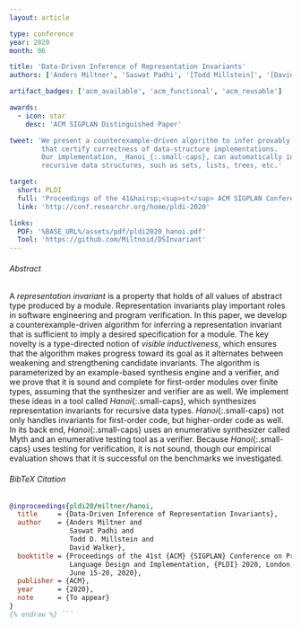 ```yaml
---
layout: article

type: conference
year: 2020
month: 06

title: 'Data-Driven Inference of Representation Invariants'
authors: ['Anders Miltner', 'Saswat Padhi', '[Todd Millstein]', '[David Walker]']

artifact_badges: ['acm_available', 'acm_functional', 'acm_reusable']

awards:
  - icon: star
    desc: 'ACM SIGPLAN Distinguished Paper'

tweet: 'We present a counterexample-driven algorithm to infer provably sufficient representation invariants
        that certify correctness of data-structure implementations.
        Our implementation, _Hanoi_{:.small-caps}, can automatically infer representation invariants for several common
        recursive data structures, such as sets, lists, trees, etc.'

target:
  short: PLDI
  full: 'Proceedings of the 41&hairsp;<sup>st</sup> ACM SIGPLAN Conference on Programming Language Design and Implementation, 2020'
  link: 'http://conf.researchr.org/home/pldi-2020'

links:
  PDF: '%BASE_URL%/assets/pdf/pldi2020_hanoi.pdf'
  Tool: 'https://github.com/Miltnoid/DSInvariant'
---
```


###### Abstract

A _representation invariant_ is a property that holds of all
values of abstract type produced by a module.
Representation invariants play important roles in software engineering and program verification.
In this paper, we develop a counterexample-driven algorithm
for inferring a representation invariant that is sufficient
to imply a desired specification for a module.
The key novelty is a type-directed notion of _visible inductiveness_,
which ensures that the algorithm makes progress toward its goal
as it alternates between weakening and strengthening candidate invariants.
The algorithm is parameterized by an example-based synthesis engine and a verifier,
and we prove that it is sound and complete for first-order modules over finite types,
assuming that the synthesizer and verifier are as well.
We implement these ideas in a tool called _Hanoi_{:.small-caps},
which synthesizes representation invariants for recursive data types.
_Hanoi_{:.small-caps} not only handles invariants for first-order code, but higher-order code as well.
In its back end, _Hanoi_{:.small-caps} uses an enumerative synthesizer called Myth
and an enumerative testing tool as a verifier.
Because _Hanoi_{:.small-caps} uses testing for verification, it is not sound,
though our empirical evaluation shows that it is successful on the benchmarks we investigated.

###### BibTeX Citation

```bibtex {% raw %}
@inproceedings{pldi20/miltner/hanoi,
  title     = {Data-Driven Inference of Representation Invariants},
  author    = {Anders Miltner and
               Saswat Padhi and
               Todd D. Millstein and
               David Walker},
  booktitle = {Proceedings of the 41st {ACM} {SIGPLAN} Conference on Programming
               Language Design and Implementation, {PLDI} 2020, London, UK,
               June 15-20, 2020},
  publisher = {ACM},
  year      = {2020},
  note      = {To appear}
}
{% endraw %} ```